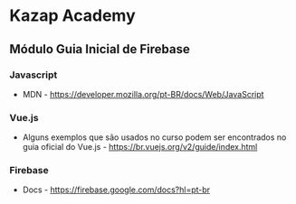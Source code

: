 # Kazap Academy
## Módulo Guia Inicial de Firebase

### Javascript

- MDN - https://developer.mozilla.org/pt-BR/docs/Web/JavaScript

### Vue.js

- Alguns exemplos que são usados no curso podem ser encontrados no guia oficial do Vue.js - https://br.vuejs.org/v2/guide/index.html

### Firebase

- Docs - https://firebase.google.com/docs?hl=pt-br